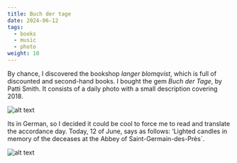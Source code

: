 ```yaml
---
title: Buch der tage
date: 2024-06-12
tags:
  - books
  - music
  - photo
weight: 10
---
```


By chance, I discovered the bookshop *langer blomqvist*, which is full of discounted and second-hand books. I bought the gem *Buch der Tage*, by Patti Smith. It consists of a daily photo with a small description covering 2018.

![alt text](</images/posts/IMG20240612124046.webp>)

Its in German, so I decided it could be cool to force me to read and translate the accordance day.
Today, 12 of June, says as follows: ‘Lighted candles in memory of the deceases at the Abbey of Saint-Germain-des-Près´.

![alt text](</images/posts/IMG20240612124207.webp>)